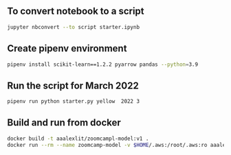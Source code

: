 ## To convert notebook to a script 


```bash
jupyter nbconvert --to script starter.ipynb
```

## Create pipenv environment
```bash
pipenv install scikit-learn==1.2.2 pyarrow pandas --python=3.9
```

## Run the script for March 2022

```bash
pipenv run python starter.py yellow  2022 3
```

## Build and run from docker

```bash
docker build -t aaalexlit/zoomcampl-model:v1 .
docker run --rm --name zoomcamp-model -v $HOME/.aws:/root/.aws:ro aaalexlit/zoomcampl-model:v1
```
